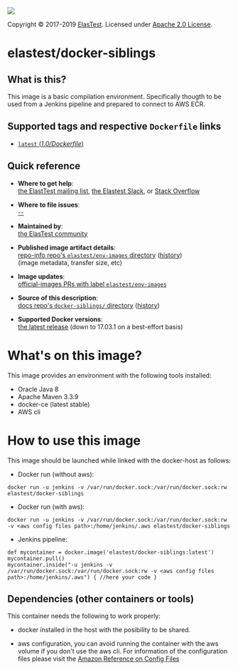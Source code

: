 <!-- 
***********************************************************************

ELASTEST - Template for Docker Images README
   
************************************************************************ 
-->

<!-- Elastest logo -->
[![][ElasTest Logo]][ElasTest]

Copyright © 2017-2019 [ElasTest]. Licensed under [Apache 2.0 License].

elastest/docker-siblings 
==============================

## What is this? 

This image is a basic compilation environment. Specifically thougth to be used from a Jenkins pipeline and prepared to connect to AWS ECR. 

## Supported tags and respective `Dockerfile` links
-	[ `latest` (*1.0/Dockerfile*)](https://github.com/elastest/env-images/blob/4de82eb06433e1b993cede3d6c512e2e5e0340e6/docker-siblings/Dockerfile)

## Quick reference

-	**Where to get help**:  
	[the ElastTest mailing list](), [the Elastest Slack](), or [Stack Overflow]()

-	**Where to file issues**:  
	[--]()

-	**Maintained by**:  
	[the ElasTest community](https://github.com/elastest)

-	**Published image artifact details**:  
	[repo-info repo's `elastest/env-images` directory](https://github.com/elastest/env-images/blob/master/<image-name>) ([history](https://github.com/elastest/env-images/commits/master/<image-name>))  
	(image metadata, transfer size, etc)

-	**Image updates**:  
	[official-images PRs with label `elastest/env-images`](https://github.com/elastest/env-images/pulls?q=label%3Alibrary%2Fmysql)  

-	**Source of this description**:  
	[docs repo's `docker-siblings/` directory](https://github.com/elastest/env-images/tree/master/docker-siblings) ([history](https://github.com/elastest/env-images/commits/master/docker-siblings))

-	**Supported Docker versions**:  
	[the latest release](https://github.com/docker/docker/releases/latest) (down to 17.03.1 on a best-effort basis)

# What's on this image?

This image provides an environment with the following tools installed:
- Oracle Java 8
- Apache Maven 3.3.9
- docker-ce (latest stable)
- AWS cli 


# How to use this image

This image should be launched while linked with the docker-host as follows:

- Docker run (without aws): 
```
docker run -u jenkins -v /var/run/docker.sock:/var/run/docker.sock:rw elastest/docker-siblings 
```

- Docker run (with aws): 
```
docker run -u jenkins -v /var/run/docker.sock:/var/run/docker.sock:rw -v <aws config files path>:/home/jenkins/.aws elastest/docker-siblings 
```

- Jenkins pipeline: 
```
def mycontainer = docker.image('elastest/docker-siblings:latest')
mycontainer.pull() 
mycontainer.inside("-u jenkins -v /var/run/docker.sock:/var/run/docker.sock:rw -v <aws config files path>:/home/jenkins/.aws") { //here your code }
```

## Dependencies (other containers or tools)

This container needs the following to work properly:

- docker installed in the host with the posibility to be shared. 

- aws configuration, you can avoid running the container with the aws volume if you don't use the aws cli. For information of the configuration files please visit the [Amazon Reference on Config Files](http://docs.aws.amazon.com/cli/latest/userguide/cli-config-files.html) 



[Apache 2.0 License]: http://www.apache.org/licenses/LICENSE-2.0
[ElasTest]: http://elastest.io/
[ElasTest Logo]: http://elastest.io/images/logos_elastest/elastest-logo-gray-small.png
[ElasTest Twitter]: https://twitter.com/elastestio
[GitHub ElasTest Group]: https://github.com/elastest

